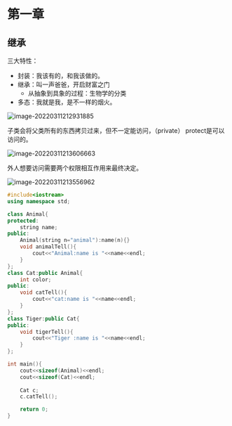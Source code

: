 # 第一章

## 继承

三大特性：

- 封装：我该有的，和我该做的。
- 继承：叫一声爸爸，开启财富之门
  - 从抽象到具象的过程：生物学的分类
- 多态：我就是我，是不一样的烟火。

![image-20220311212931885](C:\Users\adam\AppData\Roaming\Typora\typora-user-images\image-20220311212931885.png)

子类会将父类所有的东西拷贝过来，但不一定能访问，（private） protect是可以访问的。

![image-20220311213606663](C:\Users\adam\AppData\Roaming\Typora\typora-user-images\image-20220311213606663.png)

外人想要访问需要两个权限相互作用来最终决定。

![image-20220311213556962](C:\Users\adam\AppData\Roaming\Typora\typora-user-images\image-20220311213556962.png)

```c++
#include<iostream>
using namespace std;

class Animal{
protected:
    string name;
public:
    Animal(string n="animal"):name(n){}
    void animalTell(){
		cout<<"Animal:name is "<<name<<endl;
    }
};
class Cat:public Animal{
    int color; 
public:
    void catTell(){
		cout<<"cat:name is "<<name<<endl;
	}
};
class Tiger:public Cat{
public:
    void tigerTell(){
        cout<<"Tiger :name is "<<name<<endl;
    }
};

int main(){
    cout<<sizeof(Animal)<<endl;
    cout<<sizeof(Cat)<<endl;
	
	Cat c;
	c.catTell();

    return 0;
}

```



